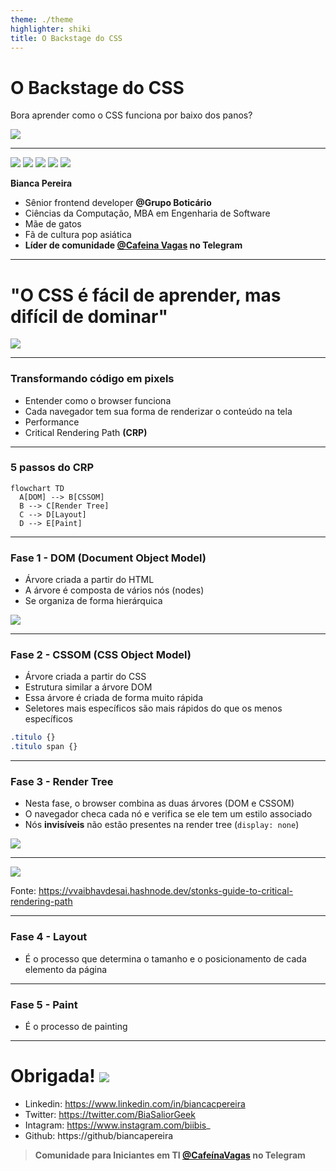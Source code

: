 ```yaml
---
theme: ./theme
highlighter: shiki
title: O Backstage do CSS
---
```


# O <span class="text-pink-500">Backstage</span> do CSS

Bora aprender como o CSS funciona por baixo dos panos?
<div class="justify-center">
  <img src="/assets/icons/oculos-estrelinha.svg" class="h-40 m-10" />
</div>

---

<div class="flex justify-center">
  <img src="/assets/images/eu-gil.png" class="h-30 rounded-1/2 m-5" />
  <img src="/assets/images/gatos.png" class="h-30 rounded-1/2 m-5" />
  <img src="/assets/images/gatos-2.png" class="h-30 rounded-1/2 m-5" />
  <img src="/assets/images/taemin.jpeg" class="h-30 rounded-1/2 m-5" />
  <img src="/assets/images/killua.jpeg" class="h-30 rounded-1/2 m-5" />
</div>

<span class="text-pink-500">**Bianca Pereira**</span>
- <twemoji-laptop /> Sênior frontend developer **@Grupo Boticário**
- <twemoji-books /> Ciências da Computação, MBA em Engenharia de Software
- <twemoji-cat-face /> Mãe de gatos
- <twemoji-cherry-blossom /> Fã de cultura pop asiática
- <twemoji-hot-beverage /> **Líder de comunidade [@Cafeina Vagas](https://t.me/CafeinaVagas) no Telegram**

---

# "O CSS é fácil de <span class="text-pink-500">aprender</span>, mas difícil de <span class="text-pink-500">dominar</span>"
<img src="/assets/icons/confusa.svg" class="h-40" />

---

### Transformando código em pixels

- Entender como o browser funciona
- Cada navegador tem sua forma de renderizar o conteúdo na tela
- Performance <twemoji-rocket />
- <span class="text-pink-500">Critical Rendering Path</span> **(CRP)**

---

### 5 passos do CRP

```mermaid { theme: 'default', scale: 2 }
flowchart TD
  A[DOM] --> B[CSSOM]
  B --> C[Render Tree]
  C --> D[Layout]
  D --> E[Paint]
```

---

### Fase 1 - <span class="text-pink-500">DOM</span> (Document Object Model)

- Árvore criada a partir do HTML
- A árvore é composta de vários nós (nodes)
- Se organiza de forma hierárquica

<div class="justify-center">
  <img src="/assets/images/dom.png" />
</div>

---

### Fase 2 - <span class="text-pink-500">CSSOM</span> (CSS Object Model)

- Árvore criada a partir do CSS
- Estrutura similar a árvore DOM
- Essa árvore é criada de forma <span class="text-pink-500">muito rápida</span>
- Seletores mais específicos são mais rápidos do que os menos específicos

```css
.titulo {}
.titulo span {}
```

---

### Fase 3 - <span class="text-pink-500">Render Tree</span>

- Nesta fase, o browser combina as duas árvores (DOM e CSSOM)
- O navegador checa cada nó e verifica se ele tem um estilo associado
- Nós **invisíveis** não estão presentes na render tree (`display: none`)

<div class="justify-center">
  <img src="/assets/icons/emocionada.svg" class="h-40 m-10" />
</div>

---

<div class="justify-center">
  <img src="/assets/images/render-tree.jpeg"/>
</div>

<p class="text-xs">
  Fonte: <a href="https://vvaibhavdesai.hashnode.dev/stonks-guide-to-critical-rendering-path">https://vvaibhavdesai.hashnode.dev/stonks-guide-to-critical-rendering-path</a>
</p>

---

### Fase 4 - Layout

- É o processo que determina o tamanho e o posicionamento de cada elemento da página

---

### Fase 5 - Paint

- É o processo de painting

---

<h1 class="flex">
  <span class="m-5">Obrigada!</span>
  <img src="/assets/icons/rainha.svg" class="h-30 m-5" />
</h1>

- Linkedin: https://www.linkedin.com/in/biancacpereira
- Twitter: https://twitter.com/BiaSaliorGeek
- Intagram: https://www.instagram.com/biibis_
- Github: https://github/biancapereira

> **Comunidade para Iniciantes em TI [@CafeínaVagas](https://t.me/CafeinaVagas) <twemoji-hot-beverage /> no Telegram**
